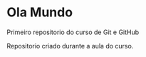 # Ola Mundo
 Primeiro repositorio do curso de Git e GitHub

Repositorio criado durante a aula do curso.